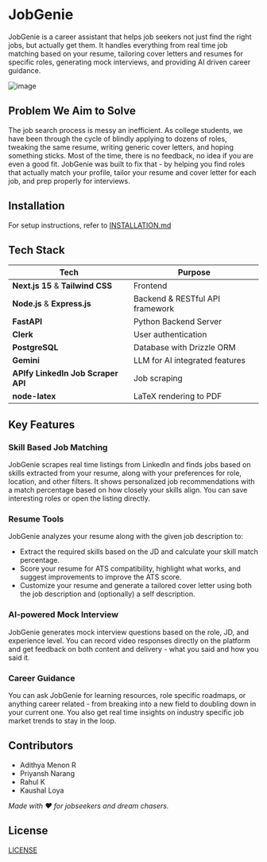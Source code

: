 # JobGenie

JobGenie is a career assistant that helps job seekers not just find the right jobs, but actually get them. It handles everything from real time job matching based on your resume, tailoring cover letters and resumes for specific roles, generating mock interviews, and providing AI driven career guidance.

![image](https://github.com/user-attachments/assets/c74e6352-e810-45af-8311-e48add7777a7)

## Problem We Aim to Solve
The job search process is messy an inefficient. As college students, we have been through the cycle of blindly applying to dozens of roles, tweaking the same resume, writing generic cover letters, and hoping something sticks. Most of the time, there is no feedback, no idea if you are even a good fit. JobGenie was built to fix that - by helping you find roles that actually match your profile, tailor your resume and cover letter for each job, and prep properly for interviews.

## Installation
For setup instructions, refer to [INSTALLATION.md](INSTALLATION.md)

## Tech Stack

| Tech                                | Purpose                               |
|-------------------------------------|---------------------------------------|
| **Next.js 15** & **Tailwind CSS**  | Frontend                             |
| **Node.js** & **Express.js**       | Backend & RESTful API framework      |
| **FastAPI**                        | Python Backend Server                 |
| **Clerk**                          | User authentication                   |
| **PostgreSQL**                     | Database with Drizzle ORM            |
| **Gemini**                         | LLM for AI integrated features       |
| **APIfy LinkedIn Job Scraper API** | Job scraping                         |
| **node-latex**                     | LaTeX rendering to PDF               |

## Key Features
### Skill Based Job Matching
JobGenie scrapes real time listings from LinkedIn and finds jobs based on skills extracted from your resume, along with your preferences for role, location, and other filters. It shows personalized job recommendations with a match percentage based on how closely your skills align. You can save interesting roles or open the listing directly.

### Resume Tools
JobGenie analyzes your resume along with the given job description to:
  - Extract the required skills based on the JD and calculate your skill match percentage.
  - Score your resume for ATS compatibility, highlight what works, and suggest improvements to improve the ATS score.
  - Customize your resume and generate a tailored cover letter using both the job description and (optionally) a self description. 

### AI-powered Mock Interview
JobGenie generates mock interview questions based on the role, JD, and experience level. You can record video responses directly on the platform and get feedback on both content and delivery - what you said and how you said it.

### Career Guidance
You can ask JobGenie for learning resources, role specific roadmaps, or anything career related - from breaking into a new field to doubling down in your current one. You also get real time insights on industry specific job market trends to stay in the loop.

## Contributors
- Adithya Menon R
- Priyansh Narang
- Rahul K
- Kaushal Loya

_Made with ❤️ for jobseekers and dream chasers._

## License
[LICENSE](LICENSE)
